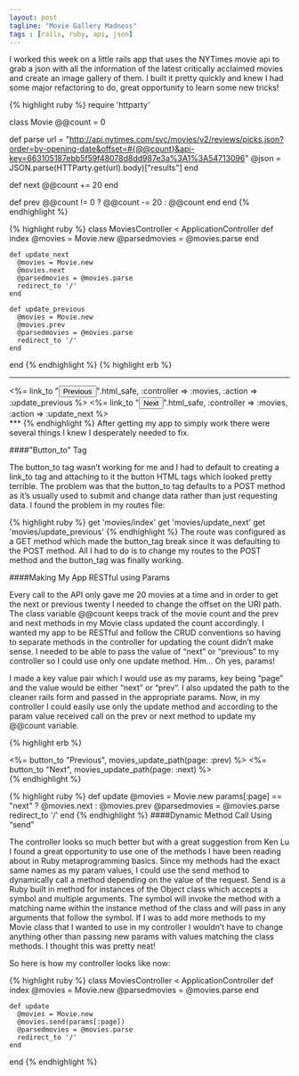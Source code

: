 ```yaml
---
layout: post
tagline: "Movie Gallery Madness"
tags : [rails, ruby, api, json]
---
```


I worked this week on a little rails app that uses the NYTimes movie api to grab a json with all the information of the latest critically acclaimed movies and create an image gallery of them. I built it pretty quickly and knew I had some major refactoring to do, great opportunity to learn some new tricks!

{% highlight ruby %}
require 'httparty'
 
class Movie
  @@count = 0
 
 def parse
    url = "http://api.nytimes.com/svc/movies/v2/reviews/picks.json?order=by-opening-date&offset=#{@@count}&api-key=663105187ebb5f59f48078d8dd987e3a%3A1%3A54713096"
    @json = JSON.parse(HTTParty.get(url).body)["results"]
  end
 
  def next
    @@count += 20
  end
 
  def prev
    @@count != 0 ? @@count -= 20 : @@count
  end
end
{% endhighlight %}

{% highlight ruby %}
class MoviesController < ApplicationController
    def index
     @movies = Movie.new
     @parsedmovies = @movies.parse
    end
 
    def update_next
      @movies = Movie.new
      @movies.next
      @parsedmovies = @movies.parse
      redirect_to '/'
    end
 
    def update_previous
      @movies = Movie.new
      @movies.prev
      @parsedmovies = @movies.parse
      redirect_to '/'
    end
end
{% endhighlight %}
{% highlight erb %}
***
<div class="prev_next">
   <%= link_to "<button>Previous</button>".html_safe,  :controller => :movies, :action => :update_previous %>
   <%= link_to "<button>Next</button>".html_safe, :controller => :movies, :action => :update_next %>
</div>
***
{% endhighlight %}
After getting my app to simply work there were several things I knew I desperately needed to fix.

####"Button_to" Tag

The button_to tag wasn’t working for me and I had to default to creating a link_to tag and attaching to it the button HTML tags which looked pretty terrible. The problem was that the button_to tag defaults to a POST method as it’s usually used to submit and change data rather than just requesting data. I found the problem in my routes file:

{% highlight ruby %}
get 'movies/index'
get 'movies/update_next'
get 'movies/update_previous'
{% endhighlight %}
The route was configured as a GET method which made the button_tag break since it was defaulting to the POST method. All I had to do is to change my routes to the POST method and the button_tag was finally working.

####Making My App RESTful using Params

Every call to the API only gave me 20 movies at a time and in order to get the next or previous twenty I needed to change the offset on the URI path. The class variable @@count keeps track of the movie count and the prev and next methods in my Movie class updated the count accordingly. I wanted my app to be RESTful and follow the CRUD conventions so having to separate methods in the controller for updating the count didn’t make sense. I needed to be able to pass the value of “next” or “previous” to my controller so I could use only one update method. Hm… Oh yes, params!

I made a key value pair which I would use as my params, key being “page” and the value would be either “next” or “prev”. I also updated the path to the cleaner rails form and passed in the appropriate params. Now, in my controller I could easily use only the update method and according to the param value received call on the prev or next method to update my @@count variable.

{% highlight erb %}
  <div class="prev_next">
    <%= button_to "Previous",  movies_update_path(page: :prev) %>
    <%= button_to "Next", movies_update_path(page: :next) %>
  </div>
{% endhighlight %}

{% highlight ruby %}
  def update
    @movies = Movie.new
    params[:page] == "next" ? @movies.next : @movies.prev
    @parsedmovies = @movies.parse
    redirect_to '/'
end
{% endhighlight %}
####Dynamic Method Call Using “send”

The controller looks so much better but with a great suggestion from Ken Lu I found a great opportunity to use one of the methods I have been reading about in Ruby metaprogramming basics. Since my methods had the exact same names as my param values, I could use the send method to dynamically call a method depending on the value of the request. Send is a Ruby built in method for instances of the Object class which accepts a symbol and multiple arguments. The symbol will invoke the method with a matching name within the instance method of the class and will pass in any arguments that follow the symbol. If I was to add more methods to my Movie class that I wanted to use in my controller I wouldn’t have to change anything other than passing new params with values matching the class methods. I thought this was pretty neat!

So here is how my controller looks like now: 

{% highlight ruby %}
class MoviesController < ApplicationController
    def index
     @movies = Movie.new
     @parsedmovies = @movies.parse
    end
 
    def update
      @movies = Movie.new
      @movies.send(params[:page])
      @parsedmovies = @movies.parse
      redirect_to '/'
    end
end
{% endhighlight %}